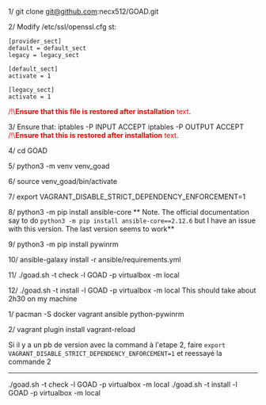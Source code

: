1/ git clone git@github.com:necx512/GOAD.git

2/ Modify /etc/ssl/openssl.cfg st: 

```
[provider_sect]
default = default_sect
legacy = legacy_sect

[default_sect]
activate = 1

[legacy_sect]
activate = 1
```
 <span style="color:red">/!\\**Ensure that this file is restored after installation** text</span>.

3/ Ensure that:
iptables -P INPUT ACCEPT
iptables -P OUTPUT ACCEPT
<span style="color:red">/!\\**Ensure that this is restored after installation** text</span>.

4/ cd GOAD

5/ python3 -m venv venv_goad 

6/ source venv_goad/bin/activate

7/ export VAGRANT_DISABLE_STRICT_DEPENDENCY_ENFORCEMENT=1

8/ python3 -m pip install ansible-core 
** Note. The official documentation say to do `python3 -m pip install ansible-core==2.12.6` but I have an issue with this version. The last version seems to work**

9/ python3 -m pip install pywinrm

10/ ansible-galaxy install -r ansible/requirements.yml

11/ ./goad.sh -t check -l GOAD -p virtualbox -m local

12/ ./goad.sh -t install -l GOAD -p virtualbox -m local
This should take about 2h30 on my machine















1/ pacman -S docker vagrant ansible python-pywinrm

2/ vagrant plugin install  vagrant-reload

Si il y a un pb de version avec la command à l'etape 2, faire `export VAGRANT_DISABLE_STRICT_DEPENDENCY_ENFORCEMENT=1` et reessayé la commande 2

------------------
./goad.sh -t check -l GOAD -p virtualbox -m local
./goad.sh -t install -l GOAD -p virtualbox -m local

